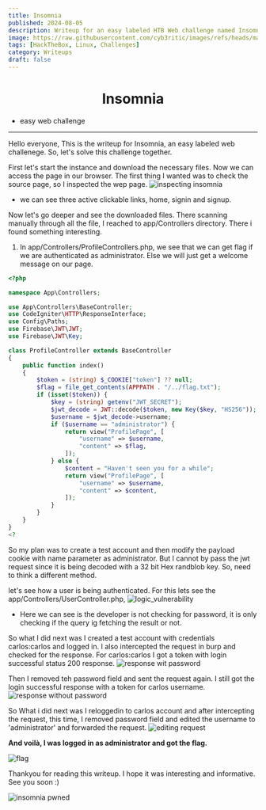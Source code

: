 ```yaml
---
title: Insomnia
published: 2024-08-05
description: Writeup for an easy labeled HTB Web challenge named Insomnia.
image: https://raw.githubusercontent.com/cyb3ritic/images/refs/heads/master/htb/web_challenges/insomnia/insomnia_theme.gif
tags: [HackTheBox, Linux, Challenges]
category: Writeups
draft: false
---
```


# <center>Insomnia</center>
-  easy web challenge
<hr>

Hello everyone, This is the writeup for Insomnia, an easy labeled web challenege. So, let's solve this challenge together.

First let's start the instance and download the necessary files. Now we can access the page in our browser. The first thing I wanted was to check the source page, so I inspected the wep page.
![inspecting insomnia](https://raw.githubusercontent.com/cyb3ritic/images/refs/heads/master/htb/web_challenges/insomnia/inspecting_insomnia.jpg)

- we can see three active clickable links, home, signin and signup.

Now let's go deeper and see the downloaded files. There scanning manually through all the file, I reached to app/Controllers directory. There i found something interesting.

1. In app/Controllers/ProfileControllers.php, we see that we can get flag if we are authenticated as administrator. Else we will just get a welcome message on our page.
```php
<?php

namespace App\Controllers;

use App\Controllers\BaseController;
use CodeIgniter\HTTP\ResponseInterface;
use Config\Paths;
use Firebase\JWT\JWT;
use Firebase\JWT\Key;

class ProfileController extends BaseController
{
    public function index()
    {
        $token = (string) $_COOKIE["token"] ?? null;
        $flag = file_get_contents(APPPATH . "/../flag.txt");
        if (isset($token)) {
            $key = (string) getenv("JWT_SECRET");
            $jwt_decode = JWT::decode($token, new Key($key, "HS256"));
            $username = $jwt_decode->username;
            if ($username == "administrator") {
                return view("ProfilePage", [
                    "username" => $username,
                    "content" => $flag,
                ]);
            } else {
                $content = "Haven't seen you for a while";
                return view("ProfilePage", [
                    "username" => $username,
                    "content" => $content,
                ]);
            }
        }
    }
}
<?
```

So my plan was to create a test account and then modify the payload cookie with name parameter as administrator. But I cannot by pass the jwt request since it is being decoded with a 32 bit Hex randblob key. So, need to think a different method.

let's see how a user is being authenticated. For this lets see the app/Controllers/UserController.php,
![logic_vulnerability](https://raw.githubusercontent.com/cyb3ritic/images/refs/heads/master/htb/web_challenges/insomnia/logic_vulnerability.jpg)

- Here we can see is the developer is not checking for password, it is only checking if the query ig fetching the result or not.

So what I did next was I created a test account with credentials carlos:carlos and logged in. I also intercepted the request in burp and checked for the response. For carlos:carlos I got a token with login successful status 200 response.
![response wit password](https://raw.githubusercontent.com/cyb3ritic/images/refs/heads/master/htb/web_challenges/insomnia/with_password_response.jpg)

Then I removed teh password field and sent the request again. I still got the login successful response with a token for carlos username.
![response without password](https://raw.githubusercontent.com/cyb3ritic/images/refs/heads/master/htb/web_challenges/insomnia/without_password_response.jpg)

So What i did next was I reloggedin to carlos account and after intercepting the request, this time,  I removed password field and edited the username to 'administrator' and forwarded the request.
![editing request](https://raw.githubusercontent.com/cyb3ritic/images/refs/heads/master/htb/web_challenges/insomnia/editing_request.jpg)

<strong>And voilà, I was logged in as administrator and got the flag.</strong>

![flag](https://raw.githubusercontent.com/cyb3ritic/images/refs/heads/master/htb/web_challenges/insomnia/result.jpg)

Thankyou for reading this writeup. I hope it was interesting and informative. See you soon :)

![insomnia pwned](https://raw.githubusercontent.com/cyb3ritic/images/refs/heads/master/htb/web_challenges/insomnia/insomnia_pwned.jpg)
    
